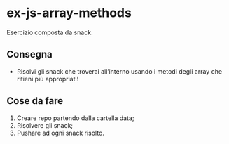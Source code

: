 # ex-js-array-methods
Esercizio composta da snack.
## Consegna
- Risolvi gli snack che troverai all’interno usando i metodi degli array che ritieni più appropriati!
## Cose da fare 
1. Creare repo partendo dalla cartella data;
2. Risolvere gli snack;
3. Pushare ad ogni snack risolto.